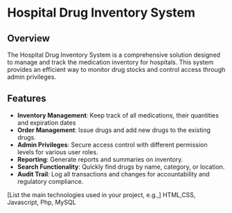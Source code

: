 # Hospital Drug Inventory System
## Overview

The Hospital Drug Inventory System is a comprehensive solution designed to manage and track the medication inventory for hospitals. This system provides an efficient way to monitor drug stocks and control access through admin privileges.

## Features

- **Inventory Management**: Keep track of all medications, their quantities and expiration dates
- **Order Management**: Issue drugs and add new drugs to the existing drugs.
- **Admin Privileges**: Secure access control with different permission levels for various user roles.
- **Reporting**: Generate reports and summaries on inventory.
- **Search Functionality**: Quickly find drugs by name, category, or location.
- **Audit Trail**: Log all transactions and changes for accountability and regulatory compliance.



[List the main technologies used in your project, e.g.,]
HTML,CSS, Javascript, Php, MySQL


